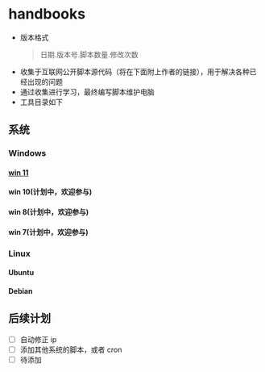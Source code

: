 # handbooks

- 版本格式
  > 日期.版本号.脚本数量.修改次数
- 收集于互联网公开脚本源代码（将在下面附上作者的链接），用于解决各种已经出现的问题
- 通过收集进行学习，最终编写脚本维护电脑
- 工具目录如下

## 系统

### Windows

#### [win 11](https://github.com/lqfy-jhc/system-help-handbooks/blob/e91b6628e2e5805b3fe776b90d4f54f9b351796d/%E8%B5%A211/readme.md)

#### win 10(计划中，欢迎参与)

#### win 8(计划中，欢迎参与)

#### win 7(计划中，欢迎参与)

### Linux

#### Ubuntu

#### Debian

## 后续计划

- [ ] 自动修正 ip
- [ ] 添加其他系统的脚本，或者 cron
- [ ] 待添加
